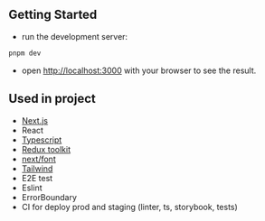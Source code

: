 ## Getting Started

- run the development server:

```bash
pnpm dev
```

- open [http://localhost:3000](http://localhost:3000) with your browser to see the result.

## Used in project

- [Next.js](https://nextjs.org)
- React
- [Typescript](https://www.typescriptlang.org/)
- [Redux toolkit](https://redux-toolkit.js.org/usage/nextjs)
- [next/font](https://nextjs.org/docs/app/building-your-application/optimizing/fonts)
- [Tailwind](https://tailwindcss.com)
- E2E test
- Eslint
- ErrorBoundary
- CI for deploy prod and staging (linter, ts, storybook, tests)
